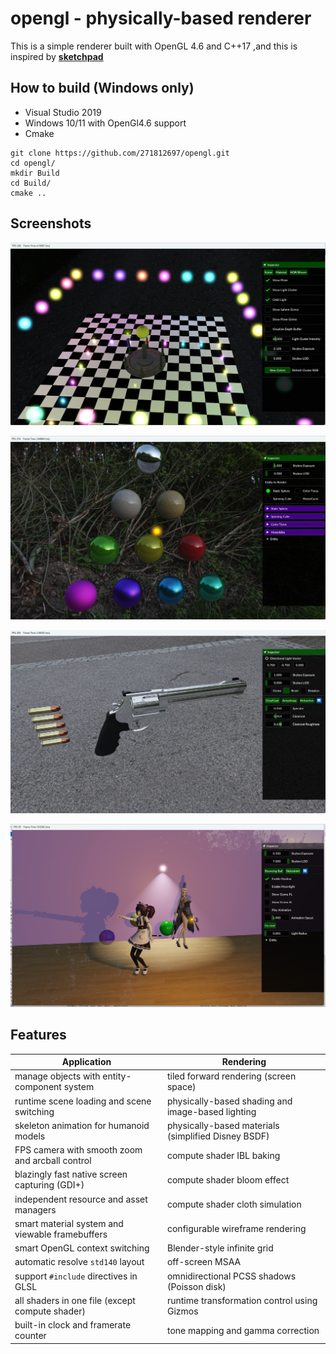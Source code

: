 # opengl - physically-based renderer

This is a simple renderer built with OpenGL 4.6 and C++17 ,and this is inspired by **[sketchpad](https://github.com/neo-mashiro/sketchpad)**

## How to build (Windows only)

- Visual Studio 2019
- Windows 10/11 with OpenGl4.6 support
- Cmake

```
git clone https://github.com/271812697/opengl.git
cd opengl/
mkdir Build
cd Build/
cmake ..
```

## Screenshots

![image-20230312104122727](README.assets/image-20230312104122727.png)

![image-20230312104507897](README.assets/image-20230312104507897.png)



![image-20230312104658699](README.assets/image-20230312104658699.png)

![image-20230312103650700](README.assets/image-20230312103650700.png)

## Features

| Application                                     | Rendering                                           |
| ----------------------------------------------- | --------------------------------------------------- |
| manage objects with entity-component system     | tiled forward rendering (screen space)              |
| runtime scene loading and scene switching       | physically-based shading and image-based lighting   |
| skeleton animation for humanoid models          | physically-based materials (simplified Disney BSDF) |
| FPS camera with smooth zoom and arcball control | compute shader IBL baking                           |
| blazingly fast native screen capturing (GDI+)   | compute shader bloom effect                         |
| independent resource and asset managers         | compute shader cloth simulation                     |
| smart material system and viewable framebuffers | configurable wireframe rendering                    |
| smart OpenGL context switching                  | Blender-style infinite grid                         |
| automatic resolve `std140` layout               | off-screen MSAA                                     |
| support `#include` directives in GLSL           | omnidirectional PCSS shadows (Poisson disk)         |
| all shaders in one file (except compute shader) | runtime transformation control using Gizmos         |
| built-in clock and framerate counter            | tone mapping and gamma correction                   |
